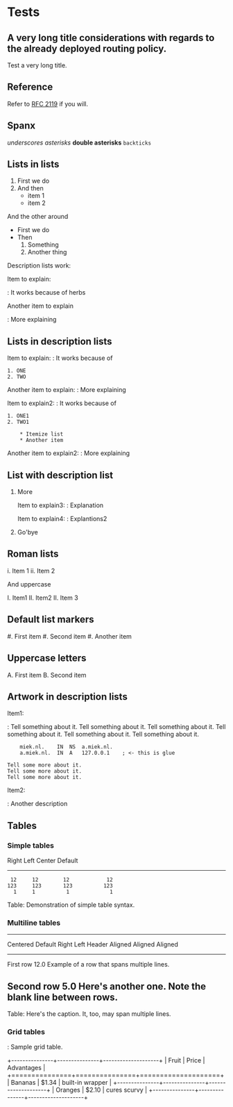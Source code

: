 # Tests

## A very long title considerations with regards to the already deployed routing policy.

Test a very long title.

## Reference

Refer to [RFC 2119](#RFC2119) if you will.

## Spanx

_underscores_
*asterisks*
**double asterisks**
`backticks`

## Lists in lists

1. First we do
2. And then
    * item 1
    * item 2

And the other around

* First we do
* Then
    1. Something
    2. Another thing

Description lists work:

Item to explain:

:   It works because of herbs

Another item to explain

:    More explaining

## Lists in description lists

Item to explain:
:   It works because of

    1. ONE
    2. TWO

Another item to explain:
:   More explaining

Item to explain2:
:   It works because of

    1. ONE1
    2. TWO1
        
        * Itemize list
        * Another item

Another item to explain2:
:   More explaining


## List with description list

1. More

    Item to explain3:
    :   Explanation

    Item to explain4:
    :   Explantions2

2. Go'bye

## Roman lists

i. Item 1
ii. Item 2

And uppercase

I.  Item1
II.  Item2
II.  Item 3

## Default list markers

#. First item
#. Second item
#. Another item

## Uppercase letters

A.  First item
B.  Second item

## Artwork in description lists

Item1:

:    Tell something about it. Tell something about it. Tell something about it.
    Tell something about it. Tell something about it. Tell something about it.



        miek.nl.    IN  NS  a.miek.nl.                             
        a.miek.nl.  IN  A   127.0.0.1    ; <- this is glue            

    Tell some more about it.
    Tell some more about it.
    Tell some more about it.

Item2:

:   Another description

## Tables

### Simple tables

  Right     Left     Center     Default
-------     ------ ----------   -------
     12     12        12            12
    123     123       123          123
      1     1          1             1

Table:  Demonstration of simple table syntax.

### Multiline tables

-------------------------------------------------------------
 Centered   Default           Right Left
  Header    Aligned         Aligned Aligned
----------- ------- --------------- -------------------------
   First    row                12.0 Example of a row that
                                    spans multiple lines.

  Second    row                 5.0 Here's another one. Note
                                    the blank line between
                                    rows.
-------------------------------------------------------------

Table: Here's the caption. It, too, may span
multiple lines.

### Grid tables

: Sample grid table.

+---------------+---------------+--------------------+
| Fruit         | Price         | Advantages         |
+===============+===============+====================+
| Bananas       | $1.34         | built-in wrapper   |
+---------------+---------------+--------------------+
| Oranges       | $2.10         | cures scurvy       |
+---------------+---------------+--------------------+
